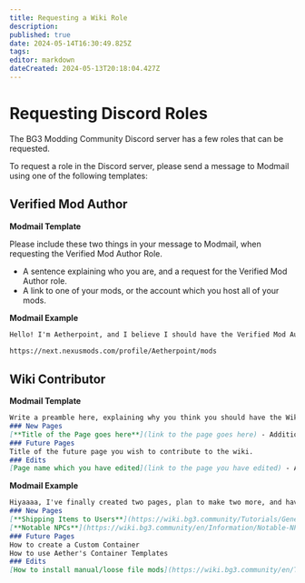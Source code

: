 ```yaml
---
title: Requesting a Wiki Role
description: 
published: true
date: 2024-05-14T16:30:49.825Z
tags: 
editor: markdown
dateCreated: 2024-05-13T20:18:04.427Z
---
```


# Requesting Discord Roles
The BG3 Modding Community Discord server has a few roles that can be requested.

To request a role in the Discord server, please send a message to Modmail using one of the following templates:

## Verified Mod Author
**Modmail Template**

Please include these two things in your message to Modmail, when requesting the Verified Mod Author Role.
- A sentence explaining who you are, and a request for the Verified Mod Author role.
- A link to one of your mods, or the account which you host all of your mods.

**Modmail Example**
```md
Hello! I'm Aetherpoint, and I believe I should have the Verified Mod Author role, as I've created and uploaded a mod to the Nexus!

https://next.nexusmods.com/profile/Aetherpoint/mods
```

## Wiki Contributor
**Modmail Template**
```md
Write a preamble here, explaining why you think you should have the Wiki Contributor Role.
### New Pages
[**Title of the Page goes here**](link to the page goes here) - Additional information.
### Future Pages
Title of the future page you wish to contribute to the wiki.
### Edits
[Page name which you have edited](link to the page you have edited) - An explanation for what you have edited on this page.
```
**Modmail Example**
```md
Hiyaaaa, I've finally created two pages, plan to make two more, and have done large edits to a third page.
### New Pages
[**Shipping Items to Users**](https://wiki.bg3.community/Tutorials/General/Shipping-Items-to-Users) - Complete
[**Notable NPCs**](https://wiki.bg3.community/en/Information/Notable-NPCs) - Admittedly a work in progress, but I'm hoping that more authors will contribute to the page over time. My plans are to finish adding all of the Merchants to the page.
### Future Pages
How to create a Custom Container
How to use Aether's Container Templates
### Edits
[How to install manual/loose file mods](https://wiki.bg3.community/en/Tutorials/Mod-Use/How-to-install-manual-or-loose-file-mods) - Complete rewrite of the beginning of the page's preamble, to include a more concise and understandable explanation of what loose file mods are.
```
